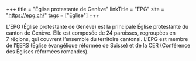 +++
title = "Église protestante de Genève"
linkTitle = "EPG"
site = "https://epg.ch/"
tags = ["Église"]
+++

L’EPG (Église protestante de Genève) est la principale Église protestante du canton de Genève. Elle est composée de 24 paroisses, regroupées en 7 régions, qui couvrent l’ensemble du territoire cantonal. L’EPG est membre de l’EERS (Église évangélique réformée de Suisse) et de la CER (Conférence des Églises réformées romandes).
